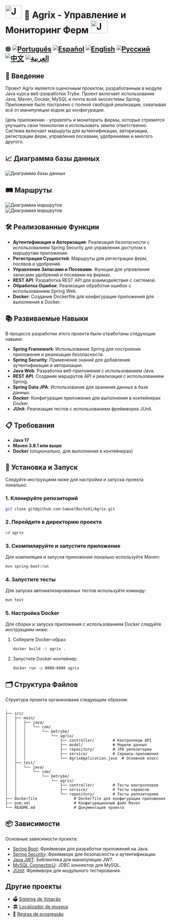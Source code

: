 # <img src="https://blog.geekhunter.com.br/wp-content/uploads/2020/07/pngwing.com_.png" alt="Java Projects Logo" width="52" height="40" /> 🌱 Agrix - Управление и Мониторинг Ферм <img src="https://blog.geekhunter.com.br/wp-content/uploads/2020/07/pngwing.com_.png" alt="Java Projects Logo" width="52" height="40" />

## 🌐 [![Português](https://img.shields.io/badge/Português-green)](https://github.com/SamuelRocha91/Agrix/blob/main/README.md) [![Español](https://img.shields.io/badge/Español-yellow)](https://github.com/SamuelRocha91/Agrix/blob/main/README_es.md) [![English](https://img.shields.io/badge/English-blue)](https://github.com/SamuelRocha91/Agrix/blob/main/README_en.md) [![Русский](https://img.shields.io/badge/Русский-lightgrey)](https://github.com/SamuelRocha91/Agrix/blob/main/README_ru.md) [![中文](https://img.shields.io/badge/中文-red)](https://github.com/SamuelRocha91/Agrix/Agrix/blob/main/README_ch.md) [![العربية](https://img.shields.io/badge/العربية-orange)](https://github.com/SamuelRocha91/Agrix/blob/main/README_ar.md)

## 📜 Введение

Проект Agrix является оценочным проектом, разработанным в модуле Java курса веб-разработки Trybe. Проект включает использование Java, Maven, Docker, MySQL и почти всей экосистемы Spring. Приложение было построено с полной свободой реализации, охватывая всё от манипуляции кодом до конфигурации.

Цель приложения - управлять и мониторить фермы, которые стремятся улучшить свои технологии и использовать землю ответственно. Система включает маршруты для аутентификации, авторизации, регистрации ферм, управления посевами, удобрениями и многого другого.

## 📈 Диаграмма базы данных

![Диаграмма базы данных](./images/diagrama.png)

## 🛤️ Маршруты

![Диаграмма маршрутов](./images/routeOne.png)  
![Диаграмма маршрутов](./images/routesTwo.png)

## 🛠️ Реализованные Функции

- **Аутентификация и Авторизация**: Реализация безопасности с использованием Spring Security для управления доступом к маршрутам приложения.
- **Регистрация Сущностей**: Маршруты для регистрации ферм, посевов и удобрений.
- **Управление Запасами и Посевами**: Функции для управления запасами удобрений и посевами на фермах.
- **REST API**: Разработка REST API для взаимодействия с системой.
- **Обработка Ошибок**: Реализация обработки ошибок с использованием Spring Web.
- **Docker**: Создание Dockerfile для конфигурации приложения для выполнения в Docker.

## 📚 Развиваемые Навыки

В процессе разработки этого проекта были отработаны следующие навыки:

- **Spring Framework**: Использование Spring для построения приложения и реализации безопасности.
- **Spring Security**: Применение знаний для добавления аутентификации и авторизации.
- **Java Web**: Разработка веб-приложения с использованием Java.
- **REST API**: Создание маршрутов API и реализация с использованием Spring.
- **Spring Data JPA**: Использование для хранения данных в базе данных.
- **Docker**: Конфигурация приложения для выполнения в контейнерах Docker.
- **JUnit**: Реализация тестов с использованием фреймворка JUnit.

## 📋 Требования

- **Java 17**
- **Maven 3.8.1 или выше**
- **Docker** (опционально, для выполнения в контейнерах)

## 🔧 Установка и Запуск

Следуйте инструкциям ниже для настройки и запуска проекта локально:

### 1. Клонируйте репозиторий

```bash
git clone git@github.com:SamuelRocha91/Agrix.git
```

### 2. Перейдите в директорию проекта

```bash
cd agrix
```

### 3. Скомпилируйте и запустите приложение

Для компиляции и запуска приложения локально используйте Maven:

```bash
mvn spring-boot:run
```

### 4. Запустите тесты

Для запуска автоматизированных тестов используйте команду:

```bash
mvn test
```

### 5. Настройка Docker

Для сборки и запуска приложения с использованием Docker следуйте инструкциям ниже:

1. Соберите Docker-образ:

   ```bash
   docker build -t agrix .
   ```

2. Запустите Docker-контейнер:

   ```bash
   docker run -p 8080:8080 agrix
   ```

## 🗂️ Структура Файлов

Структура проекта организована следующим образом:

```
.
├── src/
│   ├── main/
│   │   ├── java/
│   │   │   └── com/
│   │   │       └── betrybe/
│   │   │           └── agrix/
│   │   │               ├── controller/        # Контроллеры API
│   │   │               ├── model/             # Модели данных
│   │   │               ├── repository/        # JPA репозитории
│   │   │               ├── service/           # Сервисы приложения
│   │   │               └── AgrixApplication.java  # Основной класс
│   ├── test/
│   │   └── java/
│   │       └── com/
│   │           └── betrybe/
│   │               └── agrix/
│   │                   ├── controller/        # Тесты контроллеров
│   │                   ├── service/           # Тесты сервисов
│   │                   └── repository/        # Тесты репозиториев
├── Dockerfile                # Dockerfile для конфигурации приложения
├── pom.xml                   # Конфигурационный файл Maven
└── README.md                 # Документация проекта
```

## 📦 Зависимости

Основные зависимости проекта:

- [Spring Boot](https://spring.io/projects/spring-boot): Фреймворк для разработки приложений на Java.
- [Spring Security](https://spring.io/projects/spring-security): Фреймворк для безопасности и аутентификации.
- [Java JWT](https://github.com/auth0/java-jwt): Библиотека для манипуляции JWT.
- [MySQL Connector/J](https://dev.mysql.com/downloads/connector/j/): JDBC коннектор для MySQL.
- [JUnit](https://junit.org/junit5/): Фреймворк для модульного тестирования.

## Другие проекты

- 🗳️ [Sistema de Votação](https://github.com/SamuelRocha91/sistemaDeVotacao/blob/main/README_ru.md)
- 🏛️ [Localizador de museus](https://github.com/SamuelRocha91/localizadorDeMuseus/blob/main/README_ru.md)
- 📃 [Regras de progressão](https://github.com/SamuelRocha91/project_rule_of_progression/blob/main/README_ru.md)

